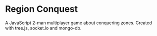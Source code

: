 # Region Conquest

A JavaScript 2-man multiplayer game about conquering zones. Created with tree.js, socket.io and mongo-db.
